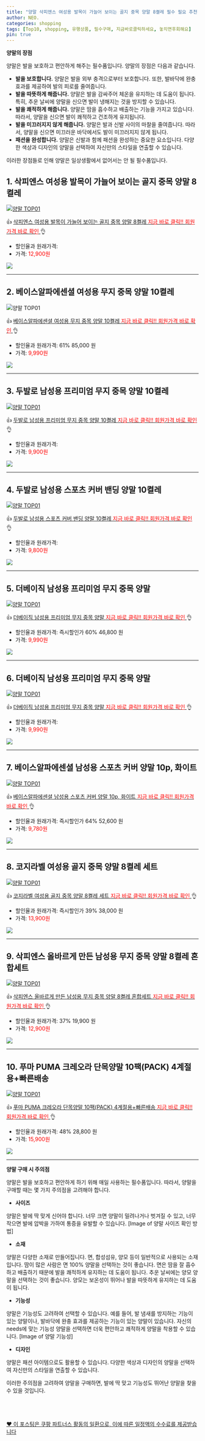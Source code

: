 ```yaml
---
title: "양말 삭피엔스 여성용 발목이 가늘어 보이는 골지 중목 양말 8켤레 필수 필요 추천 제품 비교 최저 가격 비교 장점 구매 후기 구매평"
author: NEO.
categories: shopping
tags: [Top10, shopping, 유행상품, 필수구매, 지금바로클릭하세요, 놓치면후회해요]
pin: true
---
```

**양말의 장점**

양말은 발을 보호하고 편안하게 해주는 필수품입니다. 양말의 장점은 다음과 같습니다.

* **발을 보호합니다.** 양말은 발을 외부 충격으로부터 보호합니다. 또한, 발바닥에 완충 효과를 제공하여 발의 피로를 줄여줍니다.
* **발을 따뜻하게 해줍니다.** 양말은 발을 감싸주어 체온을 유지하는 데 도움이 됩니다. 특히, 추운 날씨에 양말을 신으면 발이 냉해지는 것을 방지할 수 있습니다.
* **발을 쾌적하게 해줍니다.** 양말은 땀을 흡수하고 배출하는 기능을 가지고 있습니다. 따라서, 양말을 신으면 발이 쾌적하고 건조하게 유지됩니다.
* **발을 미끄러지지 않게 해줍니다.** 양말은 발과 신발 사이의 마찰을 줄여줍니다. 따라서, 양말을 신으면 미끄러운 바닥에서도 발이 미끄러지지 않게 됩니다.
* **패션을 완성합니다.** 양말은 신발과 함께 패션을 완성하는 중요한 요소입니다. 다양한 색상과 디자인의 양말을 선택하여 자신만의 스타일을 연출할 수 있습니다.

이러한 장점들로 인해 양말은 일상생활에서 없어서는 안 될 필수품입니다.

   

## 1. 삭피엔스 여성용 발목이 가늘어 보이는 골지 중목 양말 8켤레

[![양말 TOP01](https://thumbnail8.coupangcdn.com/thumbnails/remote/490x490ex/image/retail/images/8834764379699389-7f7f525b-2c02-4fd0-b997-19d921d5f863.jpg)](https://link.coupang.com/re/AFFSDP?lptag=AF3617701&subid=GithubCoopas&pageKey=2269709378&traceid=V0-153&itemId=3892164850&vendorItemId=71876783789)


👍 [삭피엔스 여성용 발목이 가늘어 보이는 골지 중목 양말 8켤레 <font color=red> 지금 바로 클릭!! 회원가격 바로 확인 </font> ](https://link.coupang.com/re/AFFSDP?lptag=AF3617701&subid=GithubCoopas&pageKey=2269709378&traceid=V0-153&itemId=3892164850&vendorItemId=71876783789) 👌 


- 할인율과 원래가격: 
- 가격: <span style='color:red'>12,900원</span>

[![](/discount_price.png)](https://link.coupang.com/re/AFFSDP?lptag=AF3617701&subid=GithubCoopas&pageKey=2269709378&traceid=V0-153&itemId=3892164850&vendorItemId=71876783789)

---


   

## 2. 베이스알파에센셜 여성용 무지 중목 양말 10켤레

![양말 TOP01](https://thumbnail9.coupangcdn.com/thumbnails/remote/490x490ex/image/retail/images/1210191000741428-e47ea6a5-6789-4323-9d18-7f156eaebe1b.JPG)


👍 [베이스알파에센셜 여성용 무지 중목 양말 10켤레 <font color=red> 지금 바로 클릭!! 회원가격 바로 확인 </font> ](https://link.coupang.com/re/AFFSDP?lptag=AF3617701&subid=GithubCoopas&pageKey=1806346903&traceid=V0-153&itemId=3073576081&vendorItemId=71061481481) 👌 


- 할인율과 원래가격: 61%  85,000   원
- 가격: <span style='color:red'>9,990원</span>

[![](/discount_price.png)](https://link.coupang.com/re/AFFSDP?lptag=AF3617701&subid=GithubCoopas&pageKey=1806346903&traceid=V0-153&itemId=3073576081&vendorItemId=71061481481)

---


   

## 3. 두발로 남성용 프리미엄 무지 중목 양말 10켤레

[![양말 TOP01](https://thumbnail8.coupangcdn.com/thumbnails/remote/490x490ex/image/retail/images/3646639073713897-1a467828-6faf-410e-b97a-68d0d2839b9f.jpg)](https://link.coupang.com/re/AFFSDP?lptag=AF3617701&subid=GithubCoopas&pageKey=247093177&traceid=V0-153&itemId=782617593&vendorItemId=4981519192)


👍 [두발로 남성용 프리미엄 무지 중목 양말 10켤레 <font color=red> 지금 바로 클릭!! 회원가격 바로 확인 </font> ](https://link.coupang.com/re/AFFSDP?lptag=AF3617701&subid=GithubCoopas&pageKey=247093177&traceid=V0-153&itemId=782617593&vendorItemId=4981519192) 👌 


- 할인율과 원래가격: 
- 가격: <span style='color:red'>9,900원</span>

[![](/discount_price.png)](https://link.coupang.com/re/AFFSDP?lptag=AF3617701&subid=GithubCoopas&pageKey=247093177&traceid=V0-153&itemId=782617593&vendorItemId=4981519192)

---


   

## 4. 두발로 남성용 스포츠 커버 밴딩 양말 10켤레

[![양말 TOP01](https://thumbnail8.coupangcdn.com/thumbnails/remote/490x490ex/image/retail/images/1757067898399982-c150c742-e406-4f93-9e93-5e9bc97735ca.jpg)](https://link.coupang.com/re/AFFSDP?lptag=AF3617701&subid=GithubCoopas&pageKey=113166354&traceid=V0-153&itemId=339960370&vendorItemId=3834380496)


👍 [두발로 남성용 스포츠 커버 밴딩 양말 10켤레 <font color=red> 지금 바로 클릭!! 회원가격 바로 확인 </font> ](https://link.coupang.com/re/AFFSDP?lptag=AF3617701&subid=GithubCoopas&pageKey=113166354&traceid=V0-153&itemId=339960370&vendorItemId=3834380496) 👌 


- 할인율과 원래가격: 
- 가격: <span style='color:red'>9,800원</span>

[![](/discount_price.png)](https://link.coupang.com/re/AFFSDP?lptag=AF3617701&subid=GithubCoopas&pageKey=113166354&traceid=V0-153&itemId=339960370&vendorItemId=3834380496)

---


   

## 5. 더베이직 남성용 프리미엄 무지 중목 양말

[![양말 TOP01](https://thumbnail7.coupangcdn.com/thumbnails/remote/490x490ex/image/vendor_inventory/a91b/b7738ba80d98d1d56b95e6c7a5d16584b5d7d4e89bb76449ebeca2addb2a.jpg)](https://link.coupang.com/re/AFFSDP?lptag=AF3617701&subid=GithubCoopas&pageKey=6244649445&traceid=V0-153&itemId=12624802749&vendorItemId=79897033533)


👍 [더베이직 남성용 프리미엄 무지 중목 양말 <font color=red> 지금 바로 클릭!! 회원가격 바로 확인 </font> ](https://link.coupang.com/re/AFFSDP?lptag=AF3617701&subid=GithubCoopas&pageKey=6244649445&traceid=V0-153&itemId=12624802749&vendorItemId=79897033533) 👌 


- 할인율과 원래가격: 즉시할인가 60%  46,800   원
- 가격: <span style='color:red'>9,990원</span>

[![](/discount_price.png)](https://link.coupang.com/re/AFFSDP?lptag=AF3617701&subid=GithubCoopas&pageKey=6244649445&traceid=V0-153&itemId=12624802749&vendorItemId=79897033533)

---


   

## 6. 더베이직 남성용 프리미엄 무지 중목 양말

[![양말 TOP01](https://thumbnail6.coupangcdn.com/thumbnails/remote/490x490ex/image/vendor_inventory/c874/128714f532c7a68aced82d3459df2d01fbdcb1ef173be12b6e66bfacc1b0.jpg)](https://link.coupang.com/re/AFFSDP?lptag=AF3617701&subid=GithubCoopas&pageKey=6244649445&traceid=V0-153&itemId=12624802752&vendorItemId=79897033519)


👍 [더베이직 남성용 프리미엄 무지 중목 양말 <font color=red> 지금 바로 클릭!! 회원가격 바로 확인 </font> ](https://link.coupang.com/re/AFFSDP?lptag=AF3617701&subid=GithubCoopas&pageKey=6244649445&traceid=V0-153&itemId=12624802752&vendorItemId=79897033519) 👌 


- 할인율과 원래가격: 
- 가격: <span style='color:red'>9,990원</span>

[![](/discount_price.png)](https://link.coupang.com/re/AFFSDP?lptag=AF3617701&subid=GithubCoopas&pageKey=6244649445&traceid=V0-153&itemId=12624802752&vendorItemId=79897033519)

---


   

## 7. 베이스알파에센셜 남성용 스포츠 커버 양말 10p, 화이트

[![양말 TOP01](https://thumbnail8.coupangcdn.com/thumbnails/remote/490x490ex/image/retail/images/5828637879199-c5743b1f-0c28-45a2-bdc6-2b3f3b4f1085.jpg)](https://link.coupang.com/re/AFFSDP?lptag=AF3617701&subid=GithubCoopas&pageKey=234431816&traceid=V0-153&itemId=744532237&vendorItemId=4879296392)


👍 [베이스알파에센셜 남성용 스포츠 커버 양말 10p, 화이트 <font color=red> 지금 바로 클릭!! 회원가격 바로 확인 </font> ](https://link.coupang.com/re/AFFSDP?lptag=AF3617701&subid=GithubCoopas&pageKey=234431816&traceid=V0-153&itemId=744532237&vendorItemId=4879296392) 👌 


- 할인율과 원래가격: 즉시할인가 64%  52,600   원
- 가격: <span style='color:red'>9,780원</span>

[![](/discount_price.png)](https://link.coupang.com/re/AFFSDP?lptag=AF3617701&subid=GithubCoopas&pageKey=234431816&traceid=V0-153&itemId=744532237&vendorItemId=4879296392)

---


   

## 8. 코지라벨 여성용 골지 중목 양말 8켤레 세트

[![양말 TOP01](https://thumbnail9.coupangcdn.com/thumbnails/remote/490x490ex/image/retail/images/4853446122662410-8b435c03-c9a8-4ed5-aa22-85b6bf9a2803.jpg)](https://link.coupang.com/re/AFFSDP?lptag=AF3617701&subid=GithubCoopas&pageKey=7360773945&traceid=V0-153&itemId=18963784110&vendorItemId=4690420340)


👍 [코지라벨 여성용 골지 중목 양말 8켤레 세트 <font color=red> 지금 바로 클릭!! 회원가격 바로 확인 </font> ](https://link.coupang.com/re/AFFSDP?lptag=AF3617701&subid=GithubCoopas&pageKey=7360773945&traceid=V0-153&itemId=18963784110&vendorItemId=4690420340) 👌 


- 할인율과 원래가격: 즉시할인가 39%  38,000   원
- 가격: <span style='color:red'>13,900원</span>

[![](/discount_price.png)](https://link.coupang.com/re/AFFSDP?lptag=AF3617701&subid=GithubCoopas&pageKey=7360773945&traceid=V0-153&itemId=18963784110&vendorItemId=4690420340)

---


   

## 9. 삭피엔스 올바르게 만든 남성용 무지 중목 양말 8켤레 혼합세트

[![양말 TOP01](https://thumbnail6.coupangcdn.com/thumbnails/remote/490x490ex/image/retail/images/4621168902767320-d962713e-3d28-4305-9956-c71e625e93be.jpg)](https://link.coupang.com/re/AFFSDP?lptag=AF3617701&subid=GithubCoopas&pageKey=2251820545&traceid=V0-153&itemId=3849864480&vendorItemId=71834638763)


👍 [삭피엔스 올바르게 만든 남성용 무지 중목 양말 8켤레 혼합세트 <font color=red> 지금 바로 클릭!! 회원가격 바로 확인 </font> ](https://link.coupang.com/re/AFFSDP?lptag=AF3617701&subid=GithubCoopas&pageKey=2251820545&traceid=V0-153&itemId=3849864480&vendorItemId=71834638763) 👌 


- 할인율과 원래가격: 37%  19,900   원
- 가격: <span style='color:red'>12,900원</span>

[![](/discount_price.png)](https://link.coupang.com/re/AFFSDP?lptag=AF3617701&subid=GithubCoopas&pageKey=2251820545&traceid=V0-153&itemId=3849864480&vendorItemId=71834638763)

---


   

## 10. 푸마 PUMA 크레오라 단목양말 10팩(PACK) 4계절용+빠른배송

[![양말 TOP01](https://thumbnail9.coupangcdn.com/thumbnails/remote/490x490ex/image/vendor_inventory/73b3/1107b31a67e935aae5f63295240941db5b01e7e9549bdd073d08ea97857e.jpg)](https://link.coupang.com/re/AFFSDP?lptag=AF3617701&subid=GithubCoopas&pageKey=7560587577&traceid=V0-153&itemId=19917882036&vendorItemId=85159718506)


👍 [푸마 PUMA 크레오라 단목양말 10팩(PACK) 4계절용+빠른배송 <font color=red> 지금 바로 클릭!! 회원가격 바로 확인 </font> ](https://link.coupang.com/re/AFFSDP?lptag=AF3617701&subid=GithubCoopas&pageKey=7560587577&traceid=V0-153&itemId=19917882036&vendorItemId=85159718506) 👌 


- 할인율과 원래가격: 48%  28,800   원
- 가격: <span style='color:red'>15,900원</span>

[![](/discount_price.png)](https://link.coupang.com/re/AFFSDP?lptag=AF3617701&subid=GithubCoopas&pageKey=7560587577&traceid=V0-153&itemId=19917882036&vendorItemId=85159718506)

---
**양말 구매 시 주의점**

양말은 발을 보호하고 편안하게 하기 위해 매일 사용하는 필수품입니다. 따라서, 양말을 구매할 때는 몇 가지 주의점을 고려해야 합니다.

* **사이즈**

양말은 발에 딱 맞게 신어야 합니다. 너무 크면 양말이 밀려나거나 벗겨질 수 있고, 너무 작으면 발에 압박을 가하여 통증을 유발할 수 있습니다.
[Image of 양말 사이즈 확인 방법]

* **소재**

양말은 다양한 소재로 만들어집니다. 면, 합성섬유, 양모 등이 일반적으로 사용되는 소재입니다. 땀이 많은 사람은 면 100% 양말을 선택하는 것이 좋습니다. 면은 땀을 잘 흡수하고 배출하기 때문에 발을 쾌적하게 유지하는 데 도움이 됩니다. 추운 날씨에는 양모 양말을 선택하는 것이 좋습니다. 양모는 보온성이 뛰어나 발을 따뜻하게 유지하는 데 도움이 됩니다.

* **기능성**

양말은 기능성도 고려하여 선택할 수 있습니다. 예를 들어, 발 냄새를 방지하는 기능이 있는 양말이나, 발바닥에 완충 효과를 제공하는 기능이 있는 양말이 있습니다. 자신의 needs에 맞는 기능성 양말을 선택하면 더욱 편안하고 쾌적하게 양말을 착용할 수 있습니다.
[Image of 양말 기능성]

* **디자인**

양말은 패션 아이템으로도 활용할 수 있습니다. 다양한 색상과 디자인의 양말을 선택하여 자신만의 스타일을 연출할 수 있습니다.

이러한 주의점을 고려하여 양말을 구매하면, 발에 딱 맞고 기능성도 뛰어난 양말을 찾을 수 있을 것입니다.<br><br><br><br><br> [ ❤  이 포스팅은 쿠팡 파트너스 활동의 일환으로, 이에 따른 일정액의 수수료를 제공받습니다](https://link.coupang.com/a/bcEFyh)